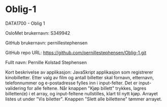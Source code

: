 # Oblig-1
DATA1700 - Oblig 1

OsloMet brukernavn: S349942

GitHub brukernavn: pernillestephensen

GitHub repo URL: https://github.com/pernillestephensen/Oblig-1.git

Fullt navn: Pernille Kolstad Stephensen

Kort beskrivelse av applikasjon: JavaSkript applikasjon som registrerer kinobilletter. 
Etter valg av film og antall billetter skal fornavn, etternavn, telefonnummer og e-postadresse fylles inn i input-felter.
Det er input-validering for alle feltene. Når knappen "Kjøp billett" trykkes, lagres billetten(e) i et array,
og input-feltene nullstilles, klart til nytt kjøp. 
Arrayet listes ut under "Vis biletter". Knappen "Slett alle billettene" tømmer arrayet. 
